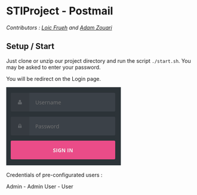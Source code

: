 # STIProject - Postmail
*Contributors : [Loic Frueh](https://github.com/Ludwig9392) and [Adam Zouari](https://github.com/AdamZouari)*

## Setup / Start

Just clone or unzip our project directory and run the script `./start.sh`.
You may be asked to enter your password.

You will be redirect on the Login page.

![](images/login.png)

Credentials of pre-configurated users : 

Admin - Admin 
User - User
